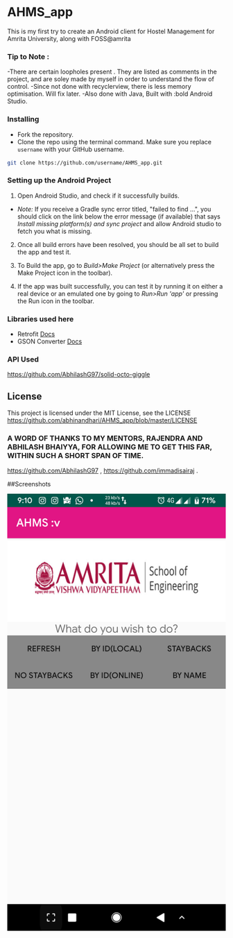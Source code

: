 # AHMS_app
This is my first try to create an Android client for Hostel Management for Amrita University, along with FOSS@amrita

### Tip to Note :
  -There are certain loopholes present . They are listed as comments in the project, and are soley made by myself in order to understand the flow of control.
  -Since not done with recyclerview, there is less memory optimisation. Will fix later.
  -Also done with Java, Built with :bold Android Studio.
  
### Installing

- Fork the repository. 
- Clone the repo using the terminal command. Make sure you replace `username` with your GitHub username.
```bash
git clone https://github.com/username/AHMS_app.git 
```
### Setting up the Android Project


1. Open Android Studio, and check if it successfully builds.

  - _Note:_ If you receive a Gradle sync error titled, "failed to find ...", you should click on the link below the error message (if available) that says _Install missing platform(s) and sync project_ and allow Android studio to fetch you what is missing.

2. Once all build errors have been resolved, you should be all set to build the app and test it.

3. To Build the app, go to _Build>Make Project_ (or alternatively press the Make Project icon in the toolbar).

4. If the app was built successfully, you can test it by running it on either a real device or an emulated one by going to _Run>Run 'app'_ or pressing the Run icon in the toolbar.

### Libraries used here

- Retrofit [Docs](http://square.github.io/retrofit/2.x/retrofit/)
- GSON Converter [Docs](https://github.com/square/retrofit/tree/master/retrofit-converters/gson/)
### API Used
https://github.com/AbhilashG97/solid-octo-giggle

## License

This project is licensed under the MIT License, see the LICENSE https://github.com/abhinandhari/AHMS_app/blob/master/LICENSE

### A WORD OF THANKS TO MY MENTORS, RAJENDRA AND ABHILASH BHAIYYA, FOR ALLOWING ME TO GET THIS FAR, WITHIN SUCH A SHORT SPAN OF TIME.
https://github.com/AbhilashG97 , https://github.com/immadisairaj .

##Screenshots

![github-small](https://github.com/abhinandhari/AHMS_app/blob/master/screenshots/Screenshot_20190604-211023.png)
